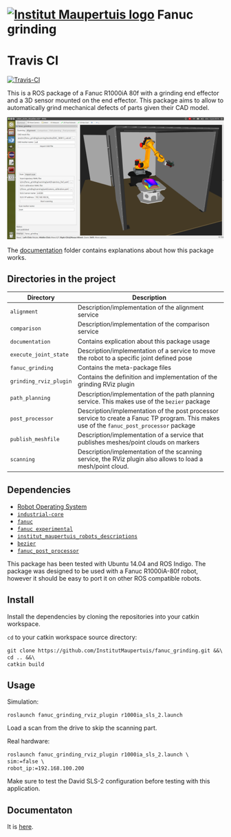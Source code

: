  [![Institut Maupertuis logo](https://avatars1.githubusercontent.com/u/12760694?v=3&s=80)](http://www.institutmaupertuis.fr) Fanuc grinding
==============

# Travis CI

[![Travis-CI](https://api.travis-ci.org/InstitutMaupertuis/fanuc_grinding.svg?branch=indigo-devel)](https://travis-ci.org/InstitutMaupertuis/fanuc_grinding/branches)

This is a ROS package of a Fanuc R1000iA 80f with a grinding end effector and a 3D sensor mounted on the end effector.
This package aims to allow to automatically grind mechanical defects of parts given their CAD model.

![fanuc_grinding](documentation/fanuc_grinding.png)

The [documentation](documentation/README.md) folder contains explanations about how this package works.

Directories in the project
--------------------------

| Directory  | Description
------------ | -----------
`alignment` | Description/implementation of the alignment service
`comparison` | Description/implementation of the comparison service
`documentation` | Contains explication about this package usage
`execute_joint_state` | Description/implementation of a service to move the robot to a specific joint defined pose
`fanuc_grinding` | Contains the meta-package files
`grinding_rviz_plugin` | Contains the definition and implementation of the grinding RViz plugin
`path_planning` | Description/implementation of the path planning service. This makes use of the `bezier` package
`post_processor` | Description/implementation of the post processor service to create a Fanuc TP program. This makes use of the `fanuc_post_processor` package
`publish_meshfile` | Description/implementation of a service that publishes meshes/point clouds on markers
`scanning`| Description/implementation of the scanning service, the RViz plugin also allows to load a mesh/point cloud.

Dependencies
------------
- [Robot Operating System](http://wiki.ros.org/ROS/Installation)
- [`industrial-core`](http://wiki.ros.org/industrial_core)
- [`fanuc`](http://wiki.ros.org/fanuc)
- [`fanuc experimental`](http://wiki.ros.org/fanuc_experimental)
- [`institut_maupertuis_robots_descriptions`](https://github.com/InstitutMaupertuis/institut_maupertuis_robots_descriptions)
- [`bezier`](https://github.com/ros-industrial-consortium/bezier)
- [`fanuc_post_processor`](https://github.com/InstitutMaupertuis/fanuc_post_processor)

This package has been tested with Ubuntu 14.04 and ROS Indigo.
The package was designed to be used with a Fanuc R1000iA-80f robot, however it should be easy to port it on other ROS compatible robots.

Install
-------
Install the dependencies by cloning the repositories into your catkin workspace.

`cd` to your catkin workspace source directory:
```
git clone https://github.com/InstitutMaupertuis/fanuc_grinding.git &&\
cd .. &&\
catkin build
```

Usage
-----
Simulation:
```
roslaunch fanuc_grinding_rviz_plugin r1000ia_sls_2.launch
```

Load a scan from the drive to skip the scanning part.

Real hardware:
```
roslaunch fanuc_grinding_rviz_plugin r1000ia_sls_2.launch \
sim:=false \
robot_ip:=192.168.100.200
```

Make sure to test the David SLS-2 configuration before testing with this application.

Documentaton
------------
It is [here](documentation).
